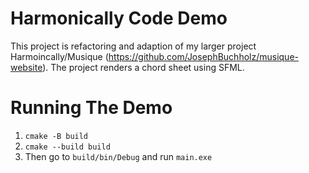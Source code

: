# Harmonically Code Demo
This project is refactoring and adaption of my larger project Harmoincally/Musique (https://github.com/JosephBuchholz/musique-website). The project renders a chord sheet using SFML.

# Running The Demo

1. `cmake -B build`
2. `cmake --build build`
3. Then go to `build/bin/Debug` and run `main.exe`
